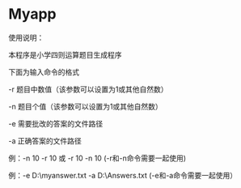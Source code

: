 # Myapp
使用说明：

本程序是小学四则运算题目生成程序

下面为输入命令的格式

-r 题目中数值（该参数可以设置为1或其他自然数）

-n 题目个值（该参数可以设置为1或其他自然数）

-e 需要批改的答案的文件路径

-a 正确答案的文件路径

例：-n 10 -r 10 或 -r 10 -n 10 (-r和-n命令需要一起使用)

例：-e D:\\myanswer.txt -a D:\\Answers.txt (-e和-a命令需要一起使用）
